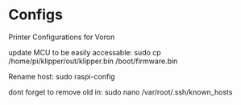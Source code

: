 # Configs
Printer Configurations for Voron

update MCU to be easily accessable:
sudo cp /home/pi/klipper/out/klipper.bin /boot/firmware.bin

Rename host:
sudo raspi-config

dont forget to remove old in:
sudo nano /var/root/.ssh/known_hosts
